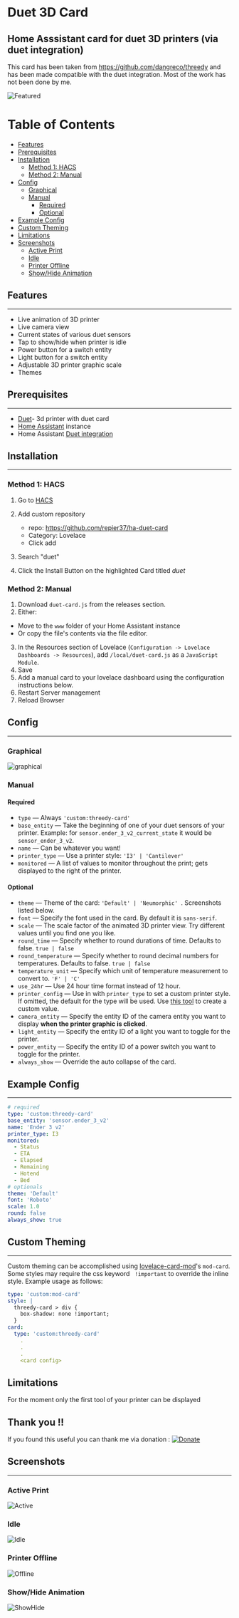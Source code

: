 # Duet 3D Card
## Home Asssistant card for duet 3D printers (via duet integration)
This card has been taken from https://github.com/dangreco/threedy and has been made compatible with the duet integration. Most of the work has not been done by me.

![Featured](https://github.com/repier37/ha-duet-card/raw/master/screenshots/active.png)

# Table of Contents
- [Features](#features)
- [Prerequisites](#prerequisites)
- [Installation](#installation)
  - [Method 1: HACS](#method-1-hacs)
  - [Method 2: Manual](#method-2-manual)
- [Config](#config)
  - [Graphical](#graphical)
  - [Manual](#manual)
    - [Required](#required)
    - [Optional](#optional)
- [Example Config](#example-config)
- [Custom Theming](#custom-theming)
- [Limitations](#limitations)
- [Screenshots](#screenshots)
  - [Active Print](#active-print)
  - [Idle](#idle)
  - [Printer Offline](#printer-offline)
  - [Show/Hide Animation](#showhide-animation)

## Features
---

- Live animation of 3D printer
- Live camera view
- Current states of various duet sensors
- Tap to show/hide when printer is idle
- Power button for a switch entity
- Light button for a switch entity
- Adjustable 3D printer graphic scale
- Themes


## Prerequisites
---
- [Duet](https://www.duet3d.com/)- 3d printer with duet card
- [Home Assistant](https://www.home-assistant.io/) instance
- Home Assistant [Duet integration](https://github.com/Lyr3x/hass-Duet3D)


## Installation
---
### Method 1: HACS

1. Go to [HACS](http://homeassistant.local:8123/hacs/frontend)
2. Add custom repository 
   - repo: https://github.com/repier37/ha-duet-card
   - Category: Lovelace
   - Click add
  
3. Search "duet"
4. Click the Install Button on the highlighted Card titled _duet_

### Method 2: Manual

1. Download ```duet-card.js``` from the releases section.
2. Either:
  * Move to the ```www``` folder of your Home Assistant instance
  * Or copy the file's contents via the file editor.
3. In the Resources section of Lovelace (```Configuration -> Lovelace Dashboards -> Resources```), add ```/local/duet-card.js``` as a ```JavaScript Module```.
4. Save
5. Add a manual card to your lovelace dashboard using the configuration instructions below.
6. Restart Server management
7. Reload Browser


## Config
---

### Graphical

![graphical](https://github.com/repier37/ha-duet-card/raw/master/screenshots/graphical.png)


### Manual

#### Required

- ```type``` &mdash; Always ```'custom:threedy-card'```
- ```base_entity``` &mdash; Take the beginning of one of your duet sensors of your printer. Example: for ```sensor.ender_3_v2_current_state``` it would be ```sensor_ender_3_v2```.
- ```name``` &mdash; Can be whatever you want!
- ```printer_type``` &mdash; Use a  printer style: ```'I3' | 'Cantilever' ```
- ```monitored``` &mdash; A list of values to monitor throughout the print; gets displayed to the right of the printer.

#### Optional

- ```theme``` &mdash; Theme of the card: ```'Default' | 'Neumorphic' ```. Screenshots listed below.
- ```font``` &mdash; Specify the font used in the card. By default it is ```sans-serif```.
- ```scale``` &mdash; The scale factor of the animated 3D printer view. Try different values until you find one you like.
- ```round_time``` &mdash; Specify whether to round durations of time. Defaults to false. ```true | false```
- ```round_temperature``` &mdash; Specify whether to round decimal numbers for temperatures. Defaults to false. ```true | false```
- ```temperature_unit``` &mdash; Specify which unit of temperature measurement to convert to. ```'F' | 'C' ```
- ```use_24hr``` &mdash; Use 24 hour time format instead of 12 hour.
- ```printer_config``` &mdash; Use in with ```printer_type``` to set a custom printer style. If omitted, the default for the type will be used. Use [this tool](https://google.com) to create a custom value.
- ```camera_entity``` &mdash; Specify the entity ID of the camera entity you want to display **when the printer graphic is clicked**.
- ```light_entity``` &mdash; Specify the entity ID of a light you want to toggle for the printer.
- ```power_entity``` &mdash; Specify the entity ID of a power switch you want to toggle for the printer.
- ```always_show``` &mdash; Override the auto collapse of the card.

## Example Config
---

```yaml
# required
type: 'custom:threedy-card'
base_entity: 'sensor.ender_3_v2'
name: 'Ender 3 v2'
printer_type: I3
monitored:
  - Status
  - ETA
  - Elapsed
  - Remaining
  - Hotend
  - Bed
# optionals  
theme: 'Default'
font: 'Roboto'
scale: 1.0
round: false 
always_show: true
```

## Custom Theming
---

Custom theming can be accomplished using [lovelace-card-mod](https://github.com/thomasloven/lovelace-card-mod#mod-card)'s ```mod-card```.
Some styles may require the css keyword ``` !important``` to override the inline style.
Example usage as follows:

```yaml
type: 'custom:mod-card'
style: |
  threedy-card > div {
    box-shadow: none !important;
  }
card:
  type: 'custom:threedy-card'
    .
    .
    .
    <card config>
```
## Limitations
For the moment only the first tool of your printer can be displayed

## Thank you !!
If you found this useful you can thank me via donation :
[![Donate](https://img.shields.io/badge/Donate-PayPal-green.svg)](https://www.paypal.com/donate?hosted_button_id=GR74XEN538Y7L)

## Screenshots
---

### Active Print

![Active](https://github.com/repier37/ha-duet-card/raw/master/screenshots/active.png)

### Idle

![Idle](https://github.com/repier37/ha-duet-card/raw/master/screenshots/idle.png)

### Printer Offline

![Offline](https://github.com/repier37/ha-duet-card/raw/master/screenshots/offline.png)

### Show/Hide Animation

![ShowHide](https://media.giphy.com/media/14VgtFSulJkOaRiZFo/giphy.gif)



